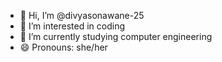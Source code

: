 - 👋 Hi, I’m @divyasonawane-25
- 👀 I’m interested in coding
- 🌱 I’m currently studying computer engineering
- 😄 Pronouns: she/her


<!---
divyasonawane-25/divyasonawane-25 is a ✨ special ✨ repository because its `README.md` (this file) appears on your GitHub profile.
You can click the Preview link to take a look at your changes.
--->
